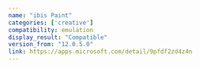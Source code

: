 ```yaml
---
name: "ibis Paint"
categories: ['creative']
compatibility: emulation
display_result: "Compatible"
version_from: "12.0.5.0"
link: https://apps.microsoft.com/detail/9pfdf2zd4z4n
---
```


